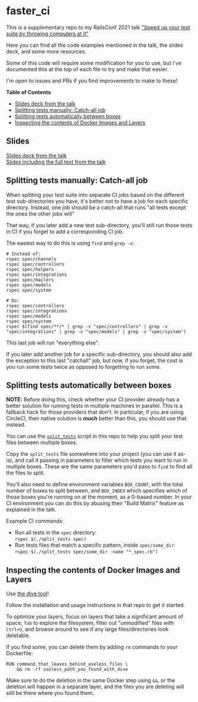 # faster_ci

This is a supplementary repo to my RailsConf 2021 talk 
["Speed up your test suite by throwing computers at it"](https://railsconf.com/program/sessions#session-1117)  

Here you can find all the code examples mentioned in the talk, the slides deck, and some 
more resources.

Some of this code will require some modification for you to use, but i've documented this 
at the top of each file to try and make that easier.

I'm open to issues and PRs if you find improvements to make to these!

**Table of Contents**

- [Slides deck from the talk](#slides)
- [Splitting tests manually: Catch-all job](#splitting-tests-manually-catch-all-job)
- [Splitting tests automatically between boxes](#splitting-tests-automatically-between-boxes)
- [Inspecting the contents of Docker Images and Layers](#inspecting-the-contents-of-docker-images-and-layers)

## Slides

[Slides deck from the talk](Slides.pdf)  
[Slides including the full text from the talk](Slides_with_Script.pdf)


## Splitting tests manually: Catch-all job

When splitting your test suite into separate CI jobs based on the different test sub-directories
you have, it's better not to have a job for each specific directory. Instead, one job should
be a catch-all that runs "all tests except the ones the other jobs will"

That way, if you later add a new test sub-directory, you'll still run those tests in CI
if you forget to add a corresponding CI job.

The easiest way to do this is using `find` and `grep -v`:

```
# Instead of:
rspec spec/channels
rspec spec/controllers
rspec spec/helpers
rspec spec/integrations
rspec spec/mailers
rspec spec/models
rspec spec/system

# Do:
rspec spec/controllers
rspec spec/integrations
rspec spec/models
rspec spec/system
rspec $(find spec/**/* | grep -v "spec/controllers" | grep -v "spec/integrations" | grep -v "spec/models" | grep -v "spec/system")
```

This last job will run "everything else".

If you later add another job for a specific sub-directory, you should also add the exception
to this last "catchall" job, but now, if you forget, the cost is you run some tests twice
as opposed to forgetting to run some.


## Splitting tests automatically between boxes

**NOTE:** Before doing this, check whether your CI provider already has a better solution
for running tests in multiple machines in parallel. This is a fallback hack for those
providers that don't. In particular, if you are using CircleCI, their native solution is
**much** better than this, you should use that instead.

You can use the [`split_tests`](split_tests) script in this repo to help you split your 
test files between multiple boxes.

Copy the `split_tests` file somewhere into your project (you can use it as-is), and call
it passing in parameters to filter which tests you want to run in multiple boxes. These
are the same parameters you'd pass to `find` to find all the files to split.

You'll also need to define environment variables `BOX_COUNT`, with the total number of 
boxes to split between, and `BOX_INDEX` which specifies which of those boxes you're 
running on at the moment, as a 0-based number. In your CI environment you can do this
by abusing their "Build Matrix" feature as explained in the talk.

Example CI commands:

- Run all tests in the `spec` directory:   
  `rspec $(./split_tests spec)`
- Run tests files that match a specific pattern, inside `spec/some_dir`:    
  `rspec $(./split_tests spec/some_dir -name "*_spec.rb")`


## Inspecting the contents of Docker Images and Layers

Use [the dive tool](https://github.com/wagoodman/dive)!

Follow the installation and usage instructions in that repo to get it started.

To optimize your layers, focus on layers that take a significant amount of space, `Tab`
to explore the filesystem, filter out "unmodified" files with `Ctrl+U`, and browse around
to see if any large files/directories look deletable.

If you find some, you can delete them by adding `rm` commands to your Dockerfile:

```
RUN command_that_leaves_behind_useless_files \
    && rm -rf useless_path_you_found_with_dive
```

Make sure to do the deletion in the same Docker step using `&&`, or the deletion will
happen in a separate layer, and the files you are deleting will *still* be there where you
found them.
